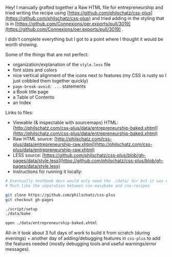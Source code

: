 Hey! I manually grafted together a Raw HTML file for entrepreneurship and tried writing the recipe using [https://github.com/philschatz/css-plus](https://github.com/philschatz/css-plus) and tried adding in the styling that is in [https://github.com/Connexions/oer.exports/pull/3019](https://github.com/Connexions/oer.exports/pull/3019) .

I didn't complete everything but I got to a point where I thought it would be worth showing.

Some of the things that are not perfect:

- organization/explanation of the `style.less` file
- font sizes and colors
- nice vertical alignment of the icons next to features (my CSS is rusty so I just cobbled them together quickly)
- `page-break-avoid: ...` statements
- a Book title page
- a Table of Contents
- an Index


Links to files:

- Viewable (& inspectable with sourcemaps) HTML: [http://philschatz.com/css-plus/data/entrepreneurship-baked.xhtml](http://philschatz.com/css-plus/data/entrepreneurship-baked.xhtml)
- Raw HTML source: [http://philschatz.com/css-plus/data/entrepreneurship-raw.xhtml](http://philschatz.com/css-plus/data/entrepreneurship-raw.xhtml)
- LESS source: [https://github.com/philschatz/css-plus/blob/gh-pages/data/style.less](https://github.com/philschatz/css-plus/blob/gh-pages/data/style.less)
- Instructions for running it locally:

```sh
# Eventually textbook devs would only need the ./data/ dir but it was easier to build the example in the css-plus repo while I was debugging/fixing
# Much like the separation between cnx-easybake and cnx-recipes

git clone https://github.com/philschatz/css-plus
git checkout gh-pages

./script/setup
./data/bake

open ./data/entrepreneurship-baked.xhtml
```


All-in it took about 3 full days of work to build it from scratch (during evenings) + another day of adding/debugging features in `css-plus` to add the features needed (mostly debugging tools and useful warnings/error messages).
